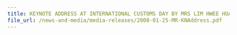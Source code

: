 ```yaml
---
title: KEYNOTE ADDRESS AT INTERNATIONAL CUSTOMS DAY BY MRS LIM HWEE HUA, MINISTER OF STATE FOR FINANCE AND TRANSPORT, ON 25 JANUARY 2008, 11.15AM, SUNTEC CONVENTION CENTRE 
file_url: /news-and-media/media-releases/2008-01-25-MR-KNAddress.pdf
---
```

